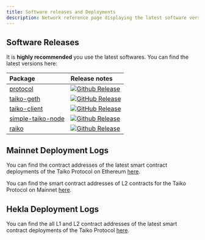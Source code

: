 ```yaml
---
title: Software releases and Deployments
description: Network reference page displaying the latest software versions.
---
```


## Software Releases

It is **highly recommended** you use the latest softwares. You can find the latest versions here:

| Package                                                                                | Release notes                                                                                                                                                                                     |
| :------------------------------------------------------------------------------------- | :------------------------------------------------------------------------------------------------------------------------------------------------------------------------------------------------ |
| [protocol](https://github.com/taikoxyz/taiko-mono/tree/main/packages/protocol) | [![Github Release](https://img.shields.io/github/v/release/taikoxyz/taiko-mono?filter=protocol*&label=)](https://github.com/taikoxyz/taiko-mono/blob/main/packages/protocol/CHANGELOG.md) |
| [taiko-geth](https://github.com/taikoxyz/taiko-geth)                                   | [![GitHub Release](https://img.shields.io/github/v/release/taikoxyz/taiko-geth?label=)](https://github.com/taikoxyz/taiko-geth/blob/taiko/CHANGELOG.md) |
| [taiko-client](https://github.com/taikoxyz/taiko-mono/tree/main/packages/taiko-client) | [![GitHub Release](https://img.shields.io/github/v/release/taikoxyz/taiko-mono?filter=taiko-client*&label=)](https://github.com/taikoxyz/taiko-mono/blob/main/packages/taiko-client/CHANGELOG.md) |
| [simple-taiko-node](https://github.com/taikoxyz/simple-taiko-node/tree/main) | [![Github Release](https://img.shields.io/github/v/release/taikoxyz/simple-taiko-node?label=)](https://github.com/taikoxyz/simple-taiko-node/blob/main/CHANGELOG.md) |
| [raiko](https://github.com/taikoxyz/raiko/tree/main) | [![Github Release](https://img.shields.io/github/v/release/taikoxyz/raiko?label=)](https://github.com/taikoxyz/raiko/blob/main/CHANGELOG.md) |

## Mainnet Deployment Logs

You can find the contract addresses of the latest smart contract deployments of the Taiko Protocol on Ethereum [here](https://github.com/taikoxyz/taiko-mono/blob/main/packages/protocol/deployments/mainnet-contract-logs-L1.md).

You can find the smart contract addresses of L2 contracts for the Taiko Protocol on Mainnet [here](https://github.com/taikoxyz/taiko-mono/blob/main/packages/protocol/deployments/mainnet-contract-logs-L2.md).

## Hekla Deployment Logs

You can find the all L1 and L2 contract addresses of the latest smart contract deployments of the Taiko Protocol [here](https://github.com/taikoxyz/taiko-mono/blob/main/packages/protocol/deployments/hekla-contract-logs.md).
